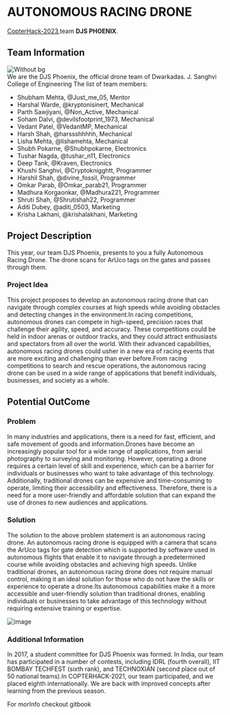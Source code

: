 # AUTONOMOUS RACING DRONE
[CopterHack-2023](copterhack2023.md),team **DJS PHOENIX**.

## Team Information

![Without bg](https://user-images.githubusercontent.com/93365067/195974501-0acef6b7-e4ea-4c47-bd7a-615caf73a625.png)<br/>
We are the DJS Phoenix, the official drone team of Dwarkadas. J. Sanghvi College of Engineering
The list of team members:
* Shubham Mehta, @Just_me_05, Mentor
* Harshal Warde, @kryptonisinert, Mechanical
* Parth Sawjiyani, @Non_Active, Mechanical
* Soham Dalvi, @devilsfootprint_1973, Mechanical
* Vedant Patel, @VedantMP, Mechanical 
* Harsh Shah, @harssshhhhh, Mechanical
* Lisha Mehta, @lishamehta, Mechanical
* Shubh Pokarne, @Shubhpokarne, Electronics
* Tushar Nagda, @tushar_n11, Electronics
* Deep Tank, @Kraven, Electronics
* Khushi Sanghvi, @Cryptoknigghtt, Programmer
* Harshil Shah, @divine_fossil, Programmer
* Omkar Parab, @Omkar_parab21, Programmer
* Madhura Korgaonkar, @Madhura221, Programmer
* Shruti Shah, @Shrutishah22, Programmer
* Aditi Dubey, @aditi_0503, Marketing
* Krisha Lakhani, @krishalakhani, Marketing 

## Project Description
This year, our team DJS Phoenix, presents to you a fully Autonomous Racing Drone. The drone scans for ArUco tags on the gates and passes through them.

### Project Idea
This project proposes to develop an autonomous racing drone that can navigate through complex courses at high speeds while avoiding obstacles and detecting changes in the environment.In racing competitions, autonomous drones can compete in high-speed, precision races that challenge their agility, speed, and accuracy. These competitions could be held in indoor arenas or outdoor tracks, and they could attract enthusiasts and spectators from all over the world. With their advanced capabilities, autonomous racing drones could usher in a new era of racing events that are more exciting and challenging than ever before.From racing competitions to search and rescue operations, the autonomous racing drone can be used in a wide range of applications that benefit individuals, businesses, and society as a whole.

## Potential OutCome

### Problem
In many industries and applications, there is a need for fast, efficient, and safe movement of goods and information.Drones have become an increasingly popular tool for a wide range of applications, from aerial photography to surveying and monitoring. However, operating a drone requires a certain level of skill and experience, which can be a barrier for individuals or businesses who want to take advantage of this technology. Additionally, traditional drones can be expensive and time-consuming to operate, limiting their accessibility and effectiveness. Therefore, there is a need for a more user-friendly and affordable solution that can expand the use of drones to new audiences and applications.

### Solution
The solution to the above problem statement is an autonomous racing drone. An autonomous racing drone is equipped with a camera that scans the ArUco tags for gate detection which is supported by software used in autonomous flights that enable it to navigate through a predetermined course while avoiding obstacles and achieving high speeds. Unlike traditional drones, an autonomous racing drone does not require manual control, making it an ideal solution for those who do not have the skills or experience to operate a drone.Its autonomous capabilities make it a more accessible and user-friendly solution than traditional drones, enabling individuals or businesses to take advantage of this technology without requiring extensive training or expertise.

![image](https://user-images.githubusercontent.com/93365067/235303281-f63e379d-c156-45ad-b554-2c84bd82781d.png)


### Additional Information
In 2017, a student committee for DJS Phoenix was formed. In India, our team has participated in a number of contests, including IDRL (fourth overall), IIT BOMBAY TECHFEST (sixth rank), and TECHNOXIAN (second place out of 50 national teams).In COPTERHACK-2021, our team participated, and we placed eighth internationally. We are back with improved concepts after learning from the previous season.
    
For morInfo checkout gitbook
